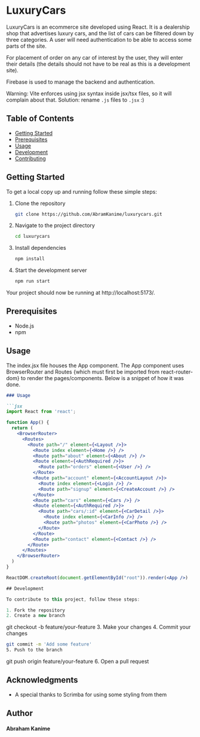 # LuxuryCars

LuxuryCars is an ecommerce site developed using React. It is a dealership shop that advertises luxury cars, and the list of cars can be filtered down by three categories. A user will need authentication to be able to access some parts of the site.

For placement of order on any car of interest by the user, they will enter their details (the details should not have to be real as this is a development site).

Firebase is used to manage the backend and authentication.

Warning: Vite enforces using jsx syntax inside jsx/tsx files, so it will complain about that. Solution: rename `.js` files to `.jsx` :)

## Table of Contents

- [Getting Started](#getting-started)
- [Prerequisites](#prerequisites)
- [Usage](#usage)
- [Development](#development)
- [Contributing](#acknowledgment)

## Getting Started

To get a local copy up and running follow these simple steps:

1. Clone the repository
   ```sh
   git clone https://github.com/AbramKanime/luxurycars.git

2. Navigate to the project directory
   ```sh
   cd luxurycars

3. Install dependencies
   ```sh
   npm install

4. Start the development server
   ```sh
   npm run start

Your project should now be running at http://localhost:5173/.


## Prerequisites

- Node.js
- npm



## Usage
The index.jsx file houses the App component. The App component uses BrowserRouter and Routes {which must first be imported from react-router-dom} to render the pages/components. Below is a snippet of how it was done.

```markdown
### Usage

```jsx
import React from 'react';

function App() {
  return (
    <BrowserRouter>
      <Routes>
        <Route path="/" element={<Layout />}>
          <Route index element={<Home />} />
          <Route path="about" element={<About />} />
          <Route element={<AuthRequired />}>
            <Route path="orders" element={<User />} />
          </Route>
          <Route path="account" element={<AccountLayout />}>
            <Route index element={<Login />} />
            <Route path="signup" element={<CreateAccount />} />
          </Route>
          <Route path="cars" element={<Cars />} />
          <Route element={<AuthRequired />}>
            <Route path="cars/:id" element={<CarDetail />}>
              <Route index element={<CarInfo />} />
              <Route path="photos" element={<CarPhoto />} />
            </Route>
          </Route>
          <Route path="contact" element={<Contact />} />
        </Route>
      </Routes>
    </BrowserRouter>
  )
}

ReactDOM.createRoot(document.getElementById("root")).render(<App />)

## Development

To contribute to this project, follow these steps:

1. Fork the repository
2. Create a new branch
   ```
   git checkout -b feature/your-feature
3. Make your changes
4. Commit your changes
   ```sh
   git commit -m 'Add some feature'
5. Push to the branch
   ```
   git push origin feature/your-feature
6. Open a pull request

## Acknowledgments

- A special thanks to Scrimba for using some styling from them

## Author
#### Abraham Kanime
